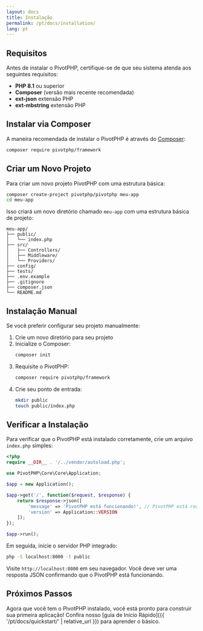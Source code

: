 ```yaml
---
layout: docs
title: Instalação
permalink: /pt/docs/installation/
lang: pt
---
```


## Requisitos

Antes de instalar o PivotPHP, certifique-se de que seu sistema atenda aos seguintes requisitos:

- **PHP 8.1** ou superior
- **Composer** (versão mais recente recomendada)
- **ext-json** extensão PHP
- **ext-mbstring** extensão PHP

## Instalar via Composer

A maneira recomendada de instalar o PivotPHP é através do [Composer](https://getcomposer.org/):

```bash
composer require pivotphp/framework
```

## Criar um Novo Projeto

Para criar um novo projeto PivotPHP com uma estrutura básica:

```bash
composer create-project pivotphp/pivotphp meu-app
cd meu-app
```

Isso criará um novo diretório chamado `meu-app` com uma estrutura básica de projeto:

```
meu-app/
├── public/
│   └── index.php
├── src/
│   ├── Controllers/
│   ├── Middleware/
│   └── Providers/
├── config/
├── tests/
├── .env.example
├── .gitignore
├── composer.json
└── README.md
```

## Instalação Manual

Se você preferir configurar seu projeto manualmente:

1. Crie um novo diretório para seu projeto
2. Inicialize o Composer:
   ```bash
   composer init
   ```
3. Requisite o PivotPHP:
   ```bash
   composer require pivotphp/framework
   ```
4. Crie seu ponto de entrada:
   ```bash
   mkdir public
   touch public/index.php
   ```

## Verificar a Instalação

Para verificar que o PivotPHP está instalado corretamente, crie um arquivo `index.php` simples:

```php
<?php
require __DIR__ . '/../vendor/autoload.php';

use PivotPHP\Core\Core\Application;

$app = new Application();

$app->get('/', function($request, $response) {
    return $response->json([
        'message' => 'PivotPHP está funcionando!', // PivotPHP está rodando!
        'version' => Application::VERSION
    ]);
});

$app->run();
```

Em seguida, inicie o servidor PHP integrado:

```bash
php -S localhost:8000 -t public
```

Visite `http://localhost:8000` em seu navegador. Você deve ver uma resposta JSON confirmando que o PivotPHP está funcionando.

## Próximos Passos

Agora que você tem o PivotPHP instalado, você está pronto para construir sua primeira aplicação! Confira nosso [guia de Início Rápido]({{ '/pt/docs/quickstart/' | relative_url }}) para aprender o básico.
